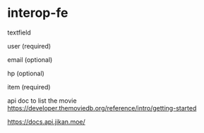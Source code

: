 # interop-fe

textfield 

user (required)

email (optional)

hp (optional)

item  (required)

api doc to list the movie
https://developer.themoviedb.org/reference/intro/getting-started

https://docs.api.jikan.moe/ 
